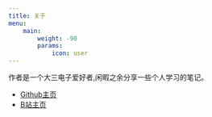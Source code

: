 ```yaml
---
title: 关于
menu:
    main: 
        weight: -90
        params:
            icon: user
---
```


作者是一个大三电子爱好者,闲暇之余分享一些个人学习的笔记。

- [Github主页](https://github.com/00lllooolll00)       
- [B站主页](https://space.bilibili.com/97101368)
